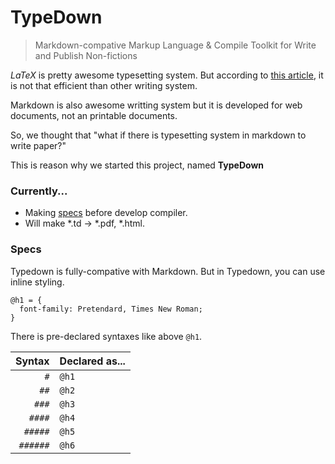 # TypeDown

> Markdown-compative Markup Language & Compile Toolkit for Write and Publish Non-fictions

$LaTeX{}$ is pretty awesome typesetting system. But according to [this article](https://journals.plos.org/plosone/article/file?id=10.1371/journal.pone.0115069&type=printable), it is not that efficient than other writing system.

Markdown is also awesome writting system but it is developed for web documents, not an printable documents.

So, we thought that "what if there is typesetting system in markdown to write paper?"

This is reason why we started this project, named **TypeDown**

### Currently...

- Making [specs](https://github.com/ryankwondev/TypeDown/blob/main/demo-spec.td) before develop compiler. 
- Will make \*.td -> \*.pdf, \*.html.

### Specs

Typedown is fully-compative with Markdown. But in Typedown, you can use inline styling.

```
@h1 = {
  font-family: Pretendard, Times New Roman;
}
```

There is pre-declared syntaxes like above `@h1`.

|Syntax|Declared as...|
|---:|:---|
|`#`|`@h1`|
|`##`|`@h2`|
|`###`|`@h3`|
|`####`|`@h4`|
|`#####`|`@h5`|
|`######`|`@h6`|
